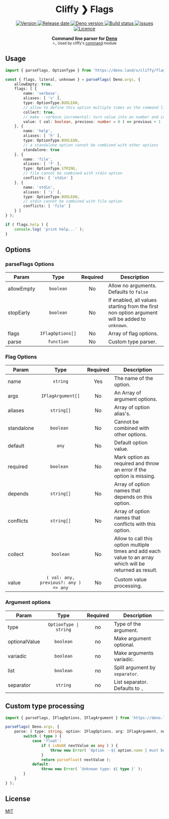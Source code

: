 <h1 align="center">Cliffy ❯ Flags </h1>

<p align="center">
  <a href="https://github.com/c4spar/deno-cliffy/releases">
    <img alt="Version" src="https://img.shields.io/github/v/release/c4spar/deno-cliffy?logo=github" />
  </a>
  <a href="https://github.com/c4spar/deno-cliffy/releases">
    <img alt="Release date" src="https://img.shields.io/github/release-date/c4spar/deno-cliffy?logo=github" />
  </a>
  <a href="https://deno.land/">
    <img alt="Deno version" src="https://img.shields.io/badge/deno-v1.0.2-green?logo=deno" />
  </a>
  <a href="https://github.com/c4spar/deno-cliffy/actions?query=workflow%3Aci">
    <img alt="Build status" src="https://github.com/c4spar/deno-cliffy/workflows/ci/badge.svg?branch=master" />
  </a>
  <a href="https://github.com/c4spar/deno-cliffy/labels/module%3Aflags">
    <img alt="issues" src="https://img.shields.io/github/issues/c4spar/deno-cliffy/module:flags?label=issues&logo=github">
  </a>
  <a href="https://github.com/c4spar/deno-cliffy/actions?query=workflow%3Aci">
    <img alt="Licence" src="https://img.shields.io/github/license/c4spar/deno-cliffy?logo=github" />
  </a>
</p>

<p align="center">
  <b> Command line parser for <a href="https://deno.land/">Deno</a></b></br>
  <sub>>_ Used by cliffy's <a href="../command/">command</a> module<sub>
</p>

## Usage

```typescript
import { parseFlags, OptionType } from 'https://deno.land/x/cliffy/flags.ts';

const { flags, literal, unknown } = parseFlags( Deno.args, {
    allowEmpty: true,
    flags: [ {
        name: 'verbose',
        aliases: [ 'v' ],
        type: OptionType.BOOLEAN,
        // allow to define this option multiple times on the command line
        collect: true,
        // make --verbose incremental: turn value into an number and increase the value for each --verbose option
        value: ( val: boolean, previous: number = 0 ) => previous + 1
    }, {
        name: 'help',
        aliases: [ 'h' ],
        type: OptionType.BOOLEAN,
        // a standalone option cannot be combined with other options
        standalone: true
    }, {
        name: 'file',
        aliases: [ 'f' ],
        type: OptionType.STRING,
        // file cannot be combined with stdin option
        conflicts: [ 'stdin' ]
    }, {
        name: 'stdin',
        aliases: [ 'i' ],
        type: OptionType.BOOLEAN,
        // stdin cannot be combined with file option
        conflicts: [ 'file' ]
    } ]
} );

if ( flags.help ) {
    console.log( 'print help...' );
}

```

## Options

### parseFlags Options

| Param | Type | Required | Description |
| ----- | :--: | :--: | ----------- |
| allowEmpty | `boolean` | No | Allow no arguments. Defaults to `false` |
| stopEarly | `boolean` | No | If enabled, all values starting from the first non option argument will be added to `unknown`. |
| flags | `IFlagOptions[]` | No | Array of flag options. |
| parse | `function` | No | Custom type parser. |

### Flag Options

| Param | Type | Required | Description |
| ----- | :--: | :--: | ----------- |
| name | `string` | Yes | The name of the option. |
| args | `IFlagArgument[]` | No | An Array of argument options. |
| aliases | `string[]` | No | Array of option alias's. |
| standalone | `boolean ` | No | Cannot be combined with other options. |
| default | `any` | No | Default option value. |
| required | `boolean ` | No | Mark option as required and throw an error if the option is missing. |
| depends | `string[]` | No | Array of option names that depends on this option. |
| conflicts | `string[]` | No | Array of option names that conflicts with this option. |
| collect | `boolean` | No | Allow to call this option multiple times and add each value to an array which will be returned as result. |
| value | `( val: any, previous?: any ) => any` | No | Custom value processing. |

### Argument options

| Param | Type | Required | Description |
| ----- | :--: | :--: | ----------- |
| type | `OptionType \| string` | no | Type of the argument. |
| optionalValue | `boolean` | no | Make argument optional. |
| variadic | `boolean` | no | Make arguments variadic. |
| list | `boolean` | no | Split argument by `separator`. |
| separator | `string` | no | List separator. Defaults to `,` |

## Custom type processing

```typescript
import { parseFlags, IFlagOptions, IFlagArgument } from 'https://deno.land/x/cliffy/flags.ts';

parseFlags( Deno.args, {
    parse: ( type: string, option: IFlagOptions, arg: IFlagArgument, nextValue: string ) => {
        switch ( type ) {
            case 'float':
                if ( isNaN( nextValue as any ) ) {
                    throw new Error( `Option --${ option.name } must be of type number but got: ${ nextValue }` );
                }
                return parseFloat( nextValue );
            default:
                throw new Error( `Unknown type: ${ type }` );
        }
    }
} );
```

## License

[MIT](LICENSE)
